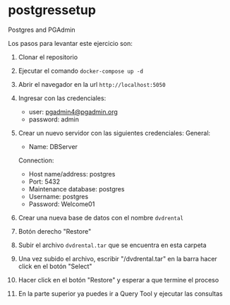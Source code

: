 # postgressetup
Postgres and PGAdmin

Los pasos para levantar este ejercicio son:

1. Clonar el repositorio
2. Ejecutar el comando `docker-compose up -d`
3. Abrir el navegador en la url `http://localhost:5050`
4. Ingresar con las credenciales:
    - user: pgadmin4@pgadmin.org
    - password: admin
5. Crear un nuevo servidor con las siguientes credenciales:
    General:
    - Name: DBServer

    Connection:
    - Host name/address: postgres
    - Port: 5432
    - Maintenance database: postgres
    - Username: postgres
    - Password: Welcome01

6. Crear una nueva base de datos con el nombre `dvdrental`
7. Botón derecho "Restore"
8. Subir el archivo `dvdrental.tar` que se encuentra en esta carpeta
9. Una vez subido el archivo, escribir "/dvdrental.tar" en la barra hacer click en el botón "Select"
10. Hacer click en el botón "Restore" y esperar a que termine el proceso
11. En la parte superior ya puedes ir a Query Tool y ejecutar las consultas

